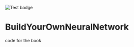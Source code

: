 ![Test badge](https://github.com/shantnu/BuildYourOwnNeuralNetwork/actions/workflows/main.yml/badge.svg)

# BuildYourOwnNeuralNetwork


code for the book

